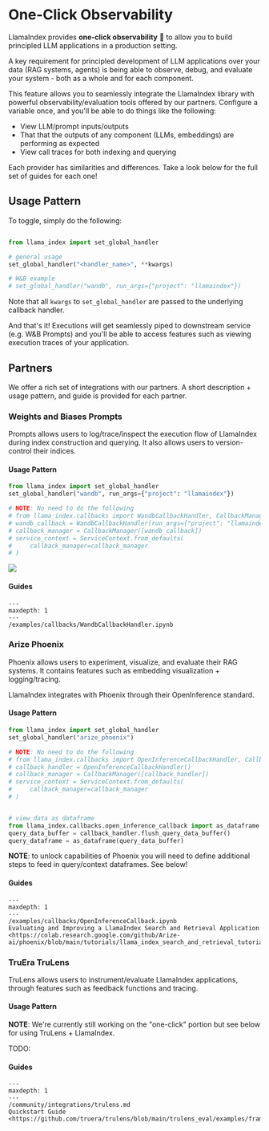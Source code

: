 #  One-Click Observability

LlamaIndex provides **one-click observability**  🔭 to allow you to build principled LLM applications in a production setting.

A key requirement for principled development of LLM applications over your data (RAG systems, agents) is being able to observe, debug, and evaluate
your system - both as a whole and for each component.

This feature allows you to seamlessly integrate the LlamaIndex library with powerful observability/evaluation tools offered by our partners.
Configure a variable once, and you'll be able to do things like the following:
- View LLM/prompt inputs/outputs
- That that the outputs of any component (LLMs, embeddings) are performing as expected
- View call traces for both indexing and querying

Each provider has similarities and differences. Take a look below for the full set of guides for each one! 

## Usage Pattern

To toggle, simply do the following:

```python

from llama_index import set_global_handler

# general usage
set_global_handler("<handler_name>", **kwargs)

# W&B example
# set_global_handler("wandb", run_args={"project": "llamaindex"})

```

Note that all `kwargs` to `set_global_handler` are passed to the underlying callback handler.

And that's it! Executions will get seamlessly piped to downstream service (e.g. W&B Prompts) and you'll be able to access features such as viewing execution traces of your application.

## Partners

We offer a rich set of integrations with our partners. A short description + usage pattern, and guide is provided for each partner.


### Weights and Biases Prompts

Prompts allows users to log/trace/inspect the execution flow of LlamaIndex during index construction and querying. It also allows users to version-control their indices.

#### Usage Pattern

```python
from llama_index import set_global_handler
set_global_handler("wandb", run_args={"project": "llamaindex"})

# NOTE: No need to do the following
# from llama_index.callbacks import WandbCallbackHandler, CallbackManager
# wandb_callback = WandbCallbackHandler(run_args={"project": "llamaindex"})
# callback_manager = CallbackManager([wandb_callback])
# service_context = ServiceContext.from_defaults(
#     callback_manager=callback_manager
# )

```

![](/_static/integrations/wandb.png)

#### Guides
```{toctree}
---
maxdepth: 1
---
/examples/callbacks/WandbCallbackHandler.ipynb
```

### Arize Phoenix

Phoenix allows users to experiment, visualize, and evaluate their RAG systems. It contains features such as embedding visualization + logging/tracing.

LlamaIndex integrates with Phoenix through their OpenInference standard.

#### Usage Pattern

```python
from llama_index import set_global_handler
set_global_handler("arize_phoenix")

# NOTE: No need to do the following
# from llama_index.callbacks import OpenInferenceCallbackHandler, CallbackManager
# callback_handler = OpenInferenceCallbackHandler()
# callback_manager = CallbackManager([callback_handler])
# service_context = ServiceContext.from_defaults(
#     callback_manager=callback_manager
# )


# view data as dataframe
from llama_index.callbacks.open_inference_callback import as_dataframe
query_data_buffer = callback_handler.flush_query_data_buffer()
query_dataframe = as_dataframe(query_data_buffer)

```

**NOTE**: to unlock capabilities of Phoenix you will need to define additional steps to feed in query/context dataframes. See below!

#### Guides
```{toctree}
---
maxdepth: 1
---
/examples/callbacks/OpenInferenceCallback.ipynb
Evaluating and Improving a LlamaIndex Search and Retrieval Application <https://colab.research.google.com/github/Arize-ai/phoenix/blob/main/tutorials/llama_index_search_and_retrieval_tutorial.ipynb>
```


### TruEra TruLens

TruLens allows users to instrument/evaluate LlamaIndex applications, through features such as feedback functions and tracing.

#### Usage Pattern

**NOTE**: We're currently still working on the "one-click" portion but see below for using TruLens + LlamaIndex.

TODO:

#### Guides

```{toctree}
---
maxdepth: 1
---
/community/integrations/trulens.md
Quickstart Guide <https://github.com/truera/trulens/blob/main/trulens_eval/examples/frameworks/llama_index/llama_index_quickstart.ipynb>
```


